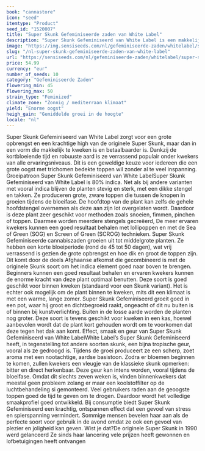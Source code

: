 ```yaml
---
book: "cannastore"
icon: "seed"
itemtype: "Product"
seed_id: "1520007"
title: "Super Skunk Gefeminiseerde zaden van White Label"
description: "Super Skunk Gefeminiseerd van White Label is een makkelijke soort met 80% indica. Ze geeft een grote oogst binnen korte tijd en een ontspannen high."
image: "https://img.sensiseeds.com/nl/gefeminiseerde-zaden/whitelabel/super-skunk-gefeminiseerd-image.png"
slug: "/nl-super-skunk-gefeminiseerde-zaden-van-white-label"
url: "https://sensiseeds.com/nl/gefeminiseerde-zaden/whitelabel/super-skunk-gefeminiseerd?a_aid=cannastore"
price: 54.99
currency: "eur"
number_of_seeds: 10
category: "Gefeminiseerde Zaden"
flowering_min: 45
flowering_max: 50
strain_type: "Feminized"
climate_zone: "Zonnig / mediterraan klimaat"
yield: "Enorme oogst"
heigh_gain: "Gemiddelde groei in de hoogte"
locale: "nl"
---
```

Super Skunk Gefeminiseerd van White Label zorgt voor een grote opbrengst en een krachtige high van de originele Super Skunk, maar dan in een vorm die makkelijk te kweken is en betaalbaarder is. Dankzij de kortbloeiende tijd en robuuste aard is ze verrassend populair onder kwekers van alle ervaringsniveaus. Dit is een geweldige keuze voor iedereen die een grote oogst met trichomen bedekte toppen wil zonder al te veel inspanning. Groeipatroon Super Skunk Gefeminiseerd van White LabelSuper Skunk Gefeminiseerd van White Label is 80% indica. Net als bij andere varianten met vooral indica blijven de planten stevig en sterk, met een dikke stengel en takken. Ze produceren grote, zware toppen die tussen de knopen in groeien tijdens de bloeifase. De hoofdtop van de plant kan zelfs de gehele hoofdstengel overnemen als deze aan zijn lot overgelaten wordt. Daardoor is deze plant zeer geschikt voor methoden zoals snoeien, fimmen, pinchen of toppen. Daarmee worden meerdere stengels gecreëerd, De meer ervaren kwekers kunnen een goed resultaat behalen met lollipoppen en met de Sea of Green (SOG) en Screen of Green (SCROG) technieken. Super Skunk Gefeminiseerde cannabiszaden groeien uit tot middelgrote planten. Ze hebben een korte bloeiperiode (rond de 45 tot 50 dagen), wat vrij verrassend is gezien de grote opbrengst en hoe dik en groot de toppen zijn. Dit komt door de deels Afghaanse afkomst die gecombineerd is met de originele Skunk soort om het indica element goed naar boven te brengen. Beginners kunnen een goed resultaat behalen en ervaren kwekers kunnen de enorme kracht van deze plant optimaal benutten. Deze soort is goed geschikt voor binnen kweken (standaard voor een Skunk variant). Het is echter ook mogelijk om de plant binnen te kweken, mits dit een klimaat is met een warme, lange zomer. Super Skunk Gefeminiseerd groeit goed in een pot, waar hij groot en dichtbegroeid raakt, ongeacht of dit nu buiten is of binnen bij kunstverlichting. Buiten in de losse aarde worden de planten nog groter. Deze soort is tevens geschikt voor kweken in een kas, hoewel aanbevolen wordt dat de plant kort gehouden wordt om te voorkomen dat deze tegen het dak aan komt. Effect, smaak en geur van Super Skunk Gefeminiseerd van White LabelWhite Label’s Super Skunk Gefeminiseerd heeft, in tegenstelling tot andere soorten skunk, een bijna tropische geur, vooral als ze gedroogd is. Tijdens de groei produceert ze een scherp, zoet aroma met een nootachtige, aardse basistoon. Zodra er bloemen beginnen te komen, zullen kwekers een vleugje van de klassieke skunk opmerken: bitter en direct herkenbaar. Deze geur kan intens worden, vooral tijdens de bloeifase. Omdat dit slechts zeven weken is, vinden binnenkwekers dat meestal geen probleem zolang er maar een koolstoffilter op de luchtbehandeling si gemonteerd. Veel gebruikers raden aan de geoogste toppen goed de tijd te geven om te drogen. Daardoor wordt het volledige smaakprofiel goed ontwikkeld. Bij consumptie biedt Super Skunk Gefeminiseerd een krachtig, ontspannen effect dat een gevoel van stress en spierspanning vermindert. Sommige mensen bevelen haar aan als de perfecte soort voor gebruik in de avond omdat ze ook een gevoel van plezier en joligheid kan geven. Wist je dat?De originele Super Skunk in 1990 werd gelanceerd Ze sinds haar lancering vele prijzen heeft gewonnen en lofbetuigingen heeft ontvangen
